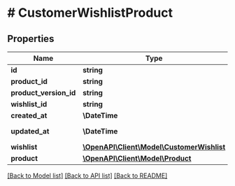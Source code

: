 # # CustomerWishlistProduct

## Properties

Name | Type | Description | Notes
------------ | ------------- | ------------- | -------------
**id** | **string** |  | [optional]
**product_id** | **string** |  |
**product_version_id** | **string** |  | [optional]
**wishlist_id** | **string** |  |
**created_at** | **\DateTime** |  | [readonly]
**updated_at** | **\DateTime** |  | [optional] [readonly]
**wishlist** | [**\OpenAPI\Client\Model\CustomerWishlist**](CustomerWishlist.md) |  | [optional]
**product** | [**\OpenAPI\Client\Model\Product**](Product.md) |  | [optional]

[[Back to Model list]](../../README.md#models) [[Back to API list]](../../README.md#endpoints) [[Back to README]](../../README.md)
